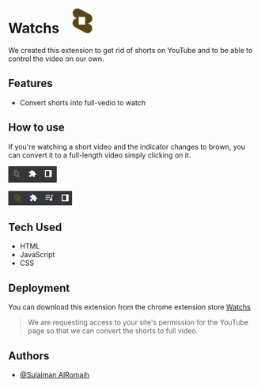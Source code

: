 # Watchs <img src="./Pages/assets/img/Watchs-logo.png" height="50" width="40" style="margin-left: 20px;"/>

We created this extension to get rid of shorts on YouTube and to be able to control the video on our own.

## Features

- Convert shorts into full-vedio to watch

## How to use

If you're watching a short video and the indicator changes to brown, you can convert it to a full-length video simply clicking on it.

![Inactive](./Pages/assets/img/1.png)

![Active](./Pages/assets/img/2.png)

## Tech Used

- HTML
- JavaScript
- CSS

## Deployment

You can download this extension from the chrome extension store [Watchs](https://chrome.google.com/webstore/detail/watchs/gfhdlnjjjjncomlnkbfhibfblejijnho?hl=en-GB&authuser=0)

> We are requesting access to your site's permission for the YouTube page so that we can convert the shorts to full video.

## Authors

- [@Sulaiman AlRomaih](https://github.com/xSloMSA)
